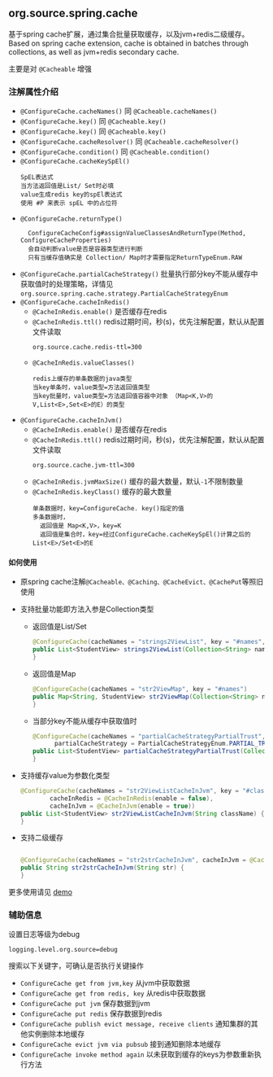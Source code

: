 ## org.source.spring.cache

基于spring cache扩展，通过集合批量获取缓存，以及jvm+redis二级缓存。  
Based on spring cache extension, cache is obtained in batches through collections, as well as jvm+redis secondary cache.

主要是对 `@Cacheable` 增强

### 注解属性介绍

- `@ConfigureCache.cacheNames()` 同 `@Cacheable.cacheNames()`
- `@ConfigureCache.key()` 同 `@Cacheable.key()`
- `@ConfigureCache.key()` 同 `@Cacheable.key()`
- `@ConfigureCache.cacheResolver()` 同 `@Cacheable.cacheResolver()`
- `@ConfigureCache.condition()` 同 `@Cacheable.condition()`
- `@ConfigureCache.cacheKeySpEl()`
  ```text
  SpEL表达式
  当方法返回值是List/ Set时必填
  value生成redis key的spEl表达式
  使用 #P 来表示 spEL 中的占位符
  ```
- `@ConfigureCache.returnType()`
    ```text
      ConfigureCacheConfig#assignValueClassesAndReturnType(Method, ConfigureCacheProperties)
      会自动判断value是否是容器类型进行判断
      只有当缓存值确实是 Collection/ Map时才需要指定ReturnTypeEnum.RAW
    ```
- `@ConfigureCache.partialCacheStrategy()`
  批量执行部分key不能从缓存中获取值时的处理策略，详情见`org.source.spring.cache.strategy.PartialCacheStrategyEnum`
- `@ConfigureCache.cacheInRedis()`
    - `@CacheInRedis.enable()` 是否缓存在redis
    - `@CacheInRedis.ttl()` redis过期时间，秒(s)，优先注解配置，默认从配置文件读取
      ```properties
      org.source.cache.redis-ttl=300
      ```
    - `@CacheInRedis.valueClasses()`
      ```text
      redis上缓存的单条数据的java类型
      当key单条时，value类型=方法返回值类型
      当key批量时，value类型=方法返回值容器中对象 （Map<K,V>的V,List<E>,Set<E>的E）的类型
      ```
- `@ConfigureCache.cacheInJvm()`
    - `@CacheInRedis.enable()` 是否缓存在redis
    - `@CacheInRedis.ttl()` redis过期时间，秒(s)，优先注解配置，默认从配置文件读取
      ```properties
      org.source.cache.jvm-ttl=300
      ```
    - `@CacheInRedis.jvmMaxSize()` 缓存的最大数量，默认`-1`不限制数量
    - `@CacheInRedis.keyClass()` 缓存的最大数量
      ```text
      单条数据时，key=ConfigureCache. key()指定的值
      多条数据时，
        返回值是 Map<K,V>，key=K
        返回值是集合时，key=经过ConfigureCache.cacheKeySpEl()计算之后的 List<E>/Set<E>的E
      ```  

#### 如何使用

- 原spring cache注解`@Cacheable、@Caching、@CacheEvict、@CachePut`等照旧使用
- 支持批量功能即方法入参是Collection类型
    - 返回值是List/Set
      ```java
      @ConfigureCache(cacheNames = "strings2ViewList", key = "#names", cacheKeySpEl = "#P.name")
      public List<StudentView> strings2ViewList(Collection<String> names) {
      }
      ```
    - 返回值是Map
      ```java
      @ConfigureCache(cacheNames = "str2ViewMap", key = "#names")
      public Map<String, StudentView> str2ViewMap(Collection<String> names) {
      }
      ```
    - 当部分key不能从缓存中获取值时
      ```java
      @ConfigureCache(cacheNames = "partialCacheStrategyPartialTrust", key = "#names", cacheKeySpEl = "#P.name",
            partialCacheStrategy = PartialCacheStrategyEnum.PARTIAL_TRUST)
      public List<StudentView> partialCacheStrategyPartialTrust(Collection<String> names) {
      }
      ```    
- 支持缓存value为参数化类型
    ```java
    @ConfigureCache(cacheNames = "str2ViewListCacheInJvm", key = "#className", returnType = ReturnTypeEnum.RAW,
            cacheInRedis = @CacheInRedis(enable = false),
            cacheInJvm = @CacheInJvm(enable = true))
    public List<StudentView> str2ViewListCacheInJvm(String className) {
    }
    ```

- 支持二级缓存
  ```java
  
  @ConfigureCache(cacheNames = "str2strCacheInJvm", cacheInJvm = @CacheInJvm(enable = true))
  public String str2strCacheInJvm(String str) {
  }
  ```

更多使用请见 [demo](http://)

### 辅助信息

设置日志等级为debug

```properties
logging.level.org.source=debug
```

搜索以下关键字，可确认是否执行关键操作

- `ConfigureCache get from jvm,key` 从jvm中获取数据
- `ConfigureCache get from redis, key` 从redis中获取数据
- `ConfigureCache put jvm` 保存数据到jvm
- `ConfigureCache put redis` 保存数据到redis
- `ConfigureCache publish evict message, receive clients` 通知集群的其他实例删除本地缓存
- `ConfigureCache evict jvm via pubsub` 接到通知删除本地缓存
- `ConfigureCache invoke method again` 以未获取到缓存的keys为参数重新执行方法
